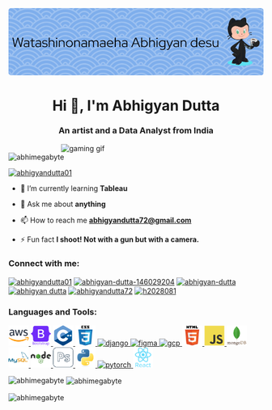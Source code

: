 ![Header](https://github.com/abhigyandutta72/abhigyandutta72/blob/main/github-header-image%20(1).png)
<h1 align="center">Hi 👋, I'm Abhigyan Dutta</h1>
<h3 align="center">An artist and a Data Analyst from India</h3>
<img align="right" alt="gaming gif" width="400" src="https://user-images.githubusercontent.com/66454964/174484002-30687fa7-b429-49ce-a08e-4fec77c39608.gif">

<p align="left"> <img src="https://komarev.com/ghpvc/?username=abhimegabyte&label=Profile%20views&color=0e75b6&style=flat" alt="abhimegabyte" /> </p>

<p align="left"> <a href="https://twitter.com/abhigyandutta01" target="blank"><img src="https://img.shields.io/twitter/follow/abhigyandutta01?logo=twitter&style=for-the-badge" alt="abhigyandutta01" /></a> </p>

- 🌱 I’m currently learning **Tableau**

- 💬 Ask me about **anything**

- 📫 How to reach me **abhigyandutta72@gmail.com**

- ⚡ Fun fact **I shoot! Not with a gun but with a camera.**

<h3 align="left">Connect with me:</h3>
<p align="left">
<a href="https://twitter.com/abhigyandutta01" target="blank"><img align="center" src="https://raw.githubusercontent.com/rahuldkjain/github-profile-readme-generator/master/src/images/icons/Social/twitter.svg" alt="abhigyandutta01" height="30" width="40" /></a>
<a href="https://linkedin.com/in/abhigyan-dutta-146029204" target="blank"><img align="center" src="https://raw.githubusercontent.com/rahuldkjain/github-profile-readme-generator/master/src/images/icons/Social/linked-in-alt.svg" alt="abhigyan-dutta-146029204" height="30" width="40" /></a>
<a href="https://stackoverflow.com/users/abhigyan-dutta" target="blank"><img align="center" src="https://raw.githubusercontent.com/rahuldkjain/github-profile-readme-generator/master/src/images/icons/Social/stack-overflow.svg" alt="abhigyan-dutta" height="30" width="40" /></a>
<a href="https://fb.com/abhigyan dutta" target="blank"><img align="center" src="https://raw.githubusercontent.com/rahuldkjain/github-profile-readme-generator/master/src/images/icons/Social/facebook.svg" alt="abhigyan dutta" height="30" width="40" /></a>
<a href="https://instagram.com/abhigyandutta72" target="blank"><img align="center" src="https://raw.githubusercontent.com/rahuldkjain/github-profile-readme-generator/master/src/images/icons/Social/instagram.svg" alt="abhigyandutta72" height="30" width="40" /></a>
<a href="https://www.hackerrank.com/h2028081" target="blank"><img align="center" src="https://raw.githubusercontent.com/rahuldkjain/github-profile-readme-generator/master/src/images/icons/Social/hackerrank.svg" alt="h2028081" height="30" width="40" /></a>
</p>

<h3 align="left">Languages and Tools:</h3>
<p align="left"> <a href="https://aws.amazon.com" target="_blank" rel="noreferrer"> <img src="https://raw.githubusercontent.com/devicons/devicon/master/icons/amazonwebservices/amazonwebservices-original-wordmark.svg" alt="aws" width="40" height="40"/> </a> <a href="https://getbootstrap.com" target="_blank" rel="noreferrer"> <img src="https://raw.githubusercontent.com/devicons/devicon/master/icons/bootstrap/bootstrap-plain-wordmark.svg" alt="bootstrap" width="40" height="40"/> </a> <a href="https://www.w3schools.com/cpp/" target="_blank" rel="noreferrer"> <img src="https://raw.githubusercontent.com/devicons/devicon/master/icons/cplusplus/cplusplus-original.svg" alt="cplusplus" width="40" height="40"/> </a> <a href="https://www.w3schools.com/css/" target="_blank" rel="noreferrer"> <img src="https://raw.githubusercontent.com/devicons/devicon/master/icons/css3/css3-original-wordmark.svg" alt="css3" width="40" height="40"/> </a> <a href="https://www.djangoproject.com/" target="_blank" rel="noreferrer"> <img src="https://cdn.worldvectorlogo.com/logos/django.svg" alt="django" width="40" height="40"/> </a> <a href="https://www.figma.com/" target="_blank" rel="noreferrer"> <img src="https://www.vectorlogo.zone/logos/figma/figma-icon.svg" alt="figma" width="40" height="40"/> </a> <a href="https://cloud.google.com" target="_blank" rel="noreferrer"> <img src="https://www.vectorlogo.zone/logos/google_cloud/google_cloud-icon.svg" alt="gcp" width="40" height="40"/> </a> <a href="https://www.w3.org/html/" target="_blank" rel="noreferrer"> <img src="https://raw.githubusercontent.com/devicons/devicon/master/icons/html5/html5-original-wordmark.svg" alt="html5" width="40" height="40"/> </a> <a href="https://developer.mozilla.org/en-US/docs/Web/JavaScript" target="_blank" rel="noreferrer"> <img src="https://raw.githubusercontent.com/devicons/devicon/master/icons/javascript/javascript-original.svg" alt="javascript" width="40" height="40"/> </a> <a href="https://www.mongodb.com/" target="_blank" rel="noreferrer"> <img src="https://raw.githubusercontent.com/devicons/devicon/master/icons/mongodb/mongodb-original-wordmark.svg" alt="mongodb" width="40" height="40"/> </a> <a href="https://www.mysql.com/" target="_blank" rel="noreferrer"> <img src="https://raw.githubusercontent.com/devicons/devicon/master/icons/mysql/mysql-original-wordmark.svg" alt="mysql" width="40" height="40"/> </a> <a href="https://nodejs.org" target="_blank" rel="noreferrer"> <img src="https://raw.githubusercontent.com/devicons/devicon/master/icons/nodejs/nodejs-original-wordmark.svg" alt="nodejs" width="40" height="40"/> </a> <a href="https://www.photoshop.com/en" target="_blank" rel="noreferrer"> <img src="https://raw.githubusercontent.com/devicons/devicon/master/icons/photoshop/photoshop-line.svg" alt="photoshop" width="40" height="40"/> </a> <a href="https://www.python.org" target="_blank" rel="noreferrer"> <img src="https://raw.githubusercontent.com/devicons/devicon/master/icons/python/python-original.svg" alt="python" width="40" height="40"/> </a> <a href="https://pytorch.org/" target="_blank" rel="noreferrer"> <img src="https://www.vectorlogo.zone/logos/pytorch/pytorch-icon.svg" alt="pytorch" width="40" height="40"/> </a> <a href="https://reactjs.org/" target="_blank" rel="noreferrer"> <img src="https://raw.githubusercontent.com/devicons/devicon/master/icons/react/react-original-wordmark.svg" alt="react" width="40" height="40"/> </a> </p>

<p><img align="left" src="https://github-readme-stats.vercel.app/api?username=abhigyandutta72&theme=tokyonight&hide_border=true&include_all_commits=true&count_private=true" alt="abhimegabyte" /></p>

<p>&nbsp;<img align="center" src="https://github-readme-streak-stats.herokuapp.com/?user=abhigyandutta72&theme=tokyonight&hide_border=true" alt="abhimegabyte" /></p>

<p><img align="center" src="https://github-readme-stats.vercel.app/api/top-langs/?username=abhigyandutta72&theme=tokyonight&hide_border=true&include_all_commits=true&count_private=true&layout=compact" alt="abhimegabyte" /></p>



